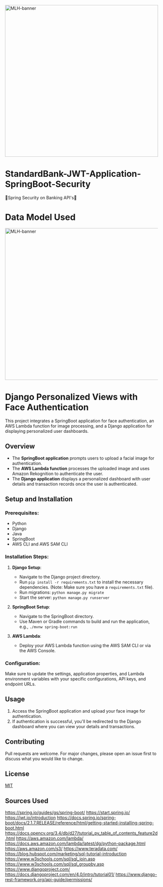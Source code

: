 <img src="https://i.imgur.com/NLaRKVi.png" alt="MLH-banner" width="100%" height="500px">

# StandardBank-JWT-Application-SpringBoot-Security

🏦Spring Security on Banking API's🏦

# Data Model Used

<img src="https://i.imgur.com/vYZzD4j.png" alt="MLH-banner" width="650%" height="500px">

# Django Personalized Views with Face Authentication

This project integrates a SpringBoot application for face authentication, an AWS Lambda function for image processing, and a Django application for displaying personalized user dashboards.

## Overview

- The **SpringBoot application** prompts users to upload a facial image for authentication.
- The **AWS Lambda function** processes the uploaded image and uses Amazon Rekognition to authenticate the user.
- The **Django application** displays a personalized dashboard with user details and transaction records once the user is authenticated.

## Setup and Installation

### Prerequisites:

- Python 
- Django 
- Java 
- SpringBoot 
- AWS CLI and AWS SAM CLI

### Installation Steps:

1. **Django Setup**:
   - Navigate to the Django project directory.
   - Run `pip install -r requirements.txt` to install the necessary dependencies. (Note: Make sure you have a `requirements.txt` file).
   - Run migrations: `python manage.py migrate`
   - Start the server: `python manage.py runserver`

2. **SpringBoot Setup**:
   - Navigate to the SpringBoot directory.
   - Use Maven or Gradle commands to build and run the application, e.g., `./mvnw spring-boot:run`

3. **AWS Lambda**:
   - Deploy your AWS Lambda function using the AWS SAM CLI or via the AWS Console.

### Configuration:
Make sure to update the settings, application properties, and Lambda environment variables with your specific configurations, API keys, and endpoint URLs.

## Usage

1. Access the SpringBoot application and upload your face image for authentication.
2. If authentication is successful, you'll be redirected to the Django dashboard where you can view your details and transactions.

## Contributing

Pull requests are welcome. For major changes, please open an issue first to discuss what you would like to change.

## License

[MIT](https://choosealicense.com/licenses/mit/)



## Sources Used

https://spring.io/guides/gs/spring-boot/
https://start.spring.io/
https://jwt.io/introduction
https://docs.spring.io/spring-boot/docs/2.1.7.RELEASE/reference/html/getting-started-installing-spring-boot.html
https://docs.opencv.org/3.4/db/d27/tutorial_py_table_of_contents_feature2d.html
https://aws.amazon.com/lambda/
https://docs.aws.amazon.com/lambda/latest/dg/python-package.html
https://aws.amazon.com/s3/
https://www.teradata.com/
https://blog.hubspot.com/marketing/sql-tutorial-introduction
https://www.w3schools.com/sql/sql_join.asp
https://www.w3schools.com/sql/sql_groupby.asp
https://www.djangoproject.com/
https://docs.djangoproject.com/en/4.0/intro/tutorial01/
https://www.django-rest-framework.org/api-guide/permissions/
